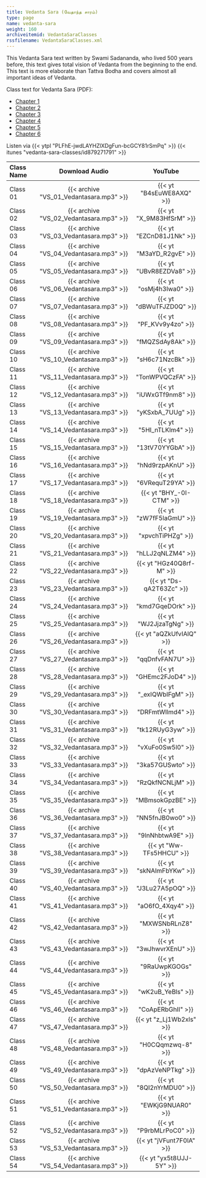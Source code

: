 ```yaml
---
title: Vedanta Sara (வேதாந்த சாரம்)
type: page
name: vedanta-sara
weight: 160
archiveitemid: VedantaSaraClasses
rssfilename: VedantaSaraClasses.xml
---
```


This Vedanta Sara text written by Swami Sadananda, who lived 500 years before, this text gives total vision of Vedanta from the beginning to the end. This text is more elaborate than Tattva Bodha and covers almost all important ideas of Vedanta.

Class text for Vedanta Sara (PDF):

* [Chapter 1](https://archive.org/download/VedantaSaram/VS_01.pdf)
* [Chapter 2](https://archive.org/download/VedantaSaram/VS_02.pdf)
* [Chapter 3](https://archive.org/download/VedantaSaram/VS_03.pdf)
* [Chapter 4](https://archive.org/download/VedantaSaram/VS_04.pdf)
* [Chapter 5](https://archive.org/download/VedantaSaram/VS_05.pdf)
* [Chapter 6](https://archive.org/download/VedantaSaram/VS_06.pdf)

Listen via {{< ytpl "PLFhE-jwdLAYHZlXDgFun-bcGCY81rSmPq" >}} {{< itunes "vedanta-sara-classes/id879271791" >}}

Class Name | Download Audio | YouTube
:---|:---:|:---:
Class 01 | {{< archive "VS_01_Vedantasara.mp3" >}} | {{< yt "B4sEuWE8AXQ" >}}
Class 02 | {{< archive "VS_02_Vedantasara.mp3" >}} | {{< yt "X_9M83HfSrM" >}}
Class 03 | {{< archive "VS_03_Vedantasara.mp3" >}} | {{< yt "EZCnD81J1Nk" >}}
Class 04 | {{< archive "VS_04_Vedantasara.mp3" >}} | {{< yt "M3aYD_R2gvE" >}}
Class 05 | {{< archive "VS_05_Vedantasara.mp3" >}} | {{< yt "UBvR8EZDVa8" >}}
Class 06 | {{< archive "VS_06_Vedantasara.mp3" >}} | {{< yt "osMj4h3Iwa0" >}}
Class 07 | {{< archive "VS_07_Vedantasara.mp3" >}} | {{< yt "dBWuTFJZD0Q" >}}
Class 08 | {{< archive "VS_08_Vedantasara.mp3" >}} | {{< yt "PF_KVv9y4zo" >}}
Class 09 | {{< archive "VS_09_Vedantasara.mp3" >}} | {{< yt "fMQZSdAy8Ak" >}}
Class 10 | {{< archive "VS_10_Vedantasara.mp3" >}} | {{< yt "sH6c71NzcBk" >}}
Class 11 | {{< archive "VS_11_Vedantasara.mp3" >}} | {{< yt "TonWPVQCzFA" >}}
Class 12 | {{< archive "VS_12_Vedantasara.mp3" >}} | {{< yt "iUWxGTf9nm8" >}}
Class 13 | {{< archive "VS_13_Vedantasara.mp3" >}} | {{< yt "yKSxbA_7UUg" >}}
Class 14 | {{< archive "VS_14_Vedantasara.mp3" >}} | {{< yt "5HI_nTLKlm4" >}}
Class 15 | {{< archive "VS_15_Vedantasara.mp3" >}} | {{< yt "13tV70YYGbA" >}}
Class 16 | {{< archive "VS_16_Vedantasara.mp3" >}} | {{< yt "hNd9rzpAKnU" >}}
Class 17 | {{< archive "VS_17_Vedantasara.mp3" >}} | {{< yt "6VRequT29YA" >}}
Class 18 | {{< archive "VS_18_Vedantasara.mp3" >}} | {{< yt "BHY_-0I-CTM" >}}
Class 19 | {{< archive "VS_19_Vedantasara.mp3" >}} | {{< yt "zW7fF5laGmU" >}}
Class 20 | {{< archive "VS_20_Vedantasara.mp3" >}} | {{< yt "xpvchTiPHZg" >}}
Class 21 | {{< archive "VS_21_Vedantasara.mp3" >}} | {{< yt "hLLJ2qNLZM4" >}}
Class 22 | {{< archive "VS_22_Vedantasara.mp3" >}} | {{< yt "HGz40Q8rf-M" >}}
Class 23 | {{< archive "VS_23_Vedantasara.mp3" >}} | {{< yt "Ds-qA2T63Zc" >}}
Class 24 | {{< archive "VS_24_Vedantasara.mp3" >}} | {{< yt "kmd7GqeDOrk" >}}
Class 25 | {{< archive "VS_25_Vedantasara.mp3" >}} | {{< yt "WJ2JjzaTgNg" >}}
Class 26 | {{< archive "VS_26_Vedantasara.mp3" >}} | {{< yt "aQZkUfvIAlQ" >}}
Class 27 | {{< archive "VS_27_Vedantasara.mp3" >}} | {{< yt "qqDnfvFAN7U" >}}
Class 28 | {{< archive "VS_28_Vedantasara.mp3" >}} | {{< yt "GHEmc2FJoD4" >}}
Class 29 | {{< archive "VS_29_Vedantasara.mp3" >}} | {{< yt "_exIQWbIFgM" >}}
Class 30 | {{< archive "VS_30_Vedantasara.mp3" >}} | {{< yt "DRFmtWllmd4" >}}
Class 31 | {{< archive "VS_31_Vedantasara.mp3" >}} | {{< yt "tk12RUyG3yw" >}}
Class 32 | {{< archive "VS_32_Vedantasara.mp3" >}} | {{< yt "vXuFo0Sw5l0" >}}
Class 33 | {{< archive "VS_33_Vedantasara.mp3" >}} | {{< yt "3ka57GUSwto" >}}
Class 34 | {{< archive "VS_34_Vedantasara.mp3" >}} | {{< yt "RzQkfNCNLjM" >}}
Class 35 | {{< archive "VS_35_Vedantasara.mp3" >}} | {{< yt "MBmsokGpzBE" >}}
Class 36 | {{< archive "VS_36_Vedantasara.mp3" >}} | {{< yt "NN5fnJB0wo0" >}}
Class 37 | {{< archive "VS_37_Vedantasara.mp3" >}} | {{< yt "9lnNhbtwA9E" >}}
Class 38 | {{< archive "VS_38_Vedantasara.mp3" >}} | {{< yt "Ww-TFs5HHCU" >}}
Class 39 | {{< archive "VS_39_Vedantasara.mp3" >}} | {{< yt "skNAImFbYKw" >}}
Class 40 | {{< archive "VS_40_Vedantasara.mp3" >}} | {{< yt "J3Lu27A5pOQ" >}}
Class 41 | {{< archive "VS_41_Vedantasara.mp3" >}} | {{< yt "aO6fO_4Xqy4" >}}
Class 42 | {{< archive "VS_42_Vedantasara.mp3" >}} | {{< yt "MXWSNbRLnZ8" >}}
Class 43 | {{< archive "VS_43_Vedantasara.mp3" >}} | {{< yt "3wJhwvrXEnU" >}}
Class 44 | {{< archive "VS_44_Vedantasara.mp3" >}} | {{< yt "9RaUwpKGOGs" >}}
Class 45 | {{< archive "VS_45_Vedantasara.mp3" >}} | {{< yt "wK2uB_YeBls" >}}
Class 46 | {{< archive "VS_46_Vedantasara.mp3" >}} | {{< yt "CoApERbGhII" >}}
Class 47 | {{< archive "VS_47_Vedantasara.mp3" >}} | {{< yt "z_Lj1Wb2xls" >}}
Class 48 | {{< archive "VS_48_Vedantasara.mp3" >}} | {{< yt "H0CQqmzwq-8" >}}
Class 49 | {{< archive "VS_49_Vedantasara.mp3" >}} | {{< yt "dpAzVeNPTkg" >}}
Class 50 | {{< archive "VS_50_Vedantasara.mp3" >}} | {{< yt "8QI2nYrMDU0" >}}
Class 51 | {{< archive "VS_51_Vedantasara.mp3" >}} | {{< yt "EWKjG9NUAR0" >}}
Class 52 | {{< archive "VS_52_Vedantasara.mp3" >}} | {{< yt "P9rbMLrPoC0" >}}
Class 53 | {{< archive "VS_53_Vedantasara.mp3" >}} | {{< yt "jVFunt7F0lA" >}}
Class 54 | {{< archive "VS_54_Vedantasara.mp3" >}} | {{< yt "yx5t8UJJ-5Y" >}}